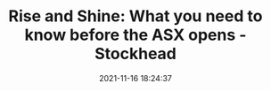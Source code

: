 ---
"title": "Rise and Shine: What you need to know before the ASX opens - Stockhead"
"date": "2021-11-16 18:24:37"
"feed_name": "GOOGLENEWSMINING"
"feed_website": "https://news.google.com/search?q=mining%2Bincident&hl=en-US&gl=US&ceid=US:en"
"feed_rss": "https://news.google.com/rss/search?q=mining%2Bincident&hl=en-US&gl=US&ceid=US:en"
"link": "https://stockhead.com.au/news/rise-and-shine-what-you-need-to-know-before-the-asx-opens-641/"
"source": "{'href': 'https://stockhead.com.au', 'title': 'Stockhead'}"
"file": "_posts/2021-1-1-cc74e6606f4d02ac74490270d66a949d8b9fad89.md"
"accident": "0"
"drilling": "0"
"dead": "0"
"injured": "0"
"arrested": "0"
"place": "unknown place"
"where": "unknown site"
"causes": "unknown"
"place_uri": "unknown place"
---
